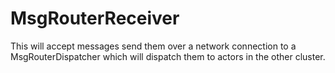 # MsgRouterReceiver

This will accept messages send them over a network connection
to a MsgRouterDispatcher which will dispatch them to actors in
the other cluster.
